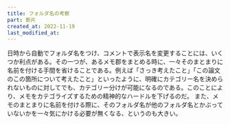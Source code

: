 ```yaml
---
title: フォルダ名の考察
part: 断片
created_at: 2022-11-19
last_modified_at: 
---
```


日時から自動でフォルダ名をつけ、コメントで表示名を変更することには、いくつか利点がある。その一つが、あるメモ郡をまとめる時に、一々そのまとまりに名前を付ける手間を省けることである。例えば「さっき考えたこと」「この論文のこの箇所について考えたこと」といったように、明確にカテゴリー名を決められないものに対してでも、カテゴリー分けが可能になるのである。このことにより、メモをカテゴライズするための精神的なハードルを下げるのだ。
また、メモのまとまりに名前を付ける際に、そのフォルダ名が他のフォルダ名とかぶっていないかを一々気にかける必要が無くなる、というのも大きい。
